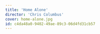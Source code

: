 ```yaml
---
title: 'Home Alone'
director: 'Chris Columbus'
cover: home-alone.jpg
id: c4da48a0-9402-49ae-89c3-06d4fd31cb57
---
```

